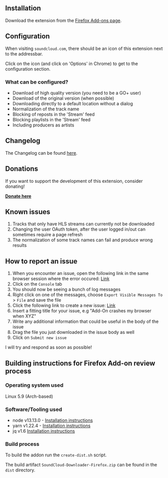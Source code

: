 ## Installation

Download the extension from the [Firefox Add-ons page](https://addons.mozilla.org/firefox/addon/soundcloud-dl).

## Configuration

When visiting `soundcloud.com`, there should be an icon of this extension next to the addressbar.

Click on the icon (and click on 'Options' in Chrome) to get to the configuration section.

### What can be configured?

- Download of high quality version (you need to be a GO+ user)
- Download of the original version (when possible)
- Downloading directly to a default location without a dialog
- Normalization of the track name
- Blocking of reposts in the 'Stream' feed
- Blocking playlists in the 'Stream' feed
- Including producers as artists

## Changelog

The Changelog can be found [here](./CHANGELOG.md).

## Donations

If you want to support the development of this extension, consider donating!

[**Donate here**](https://www.paypal.me/nottobii)

## Known issues

1. Tracks that only have HLS streams can currently not be downloaded
2. Changing the user OAuth token, after the user logged in/out can sometimes require a page refresh
3. The normalization of some track names can fail and produce wrong results

## How to report an issue

1. When you encounter an issue, open the following link in the same browser session where the error occured: [Link](about:devtools-toolbox?type=extension&id=%7Bc7a839e7-7086-4021-8176-1cfcb7f169ce%7D)
2. Click on the `Console` tab
3. You should now be seeing a bunch of log messages
4. Right click on one of the messages, choose `Export Visible Messages To` > `File` and save the file
5. Click the following link to create a new issue: [Link](https://github.com/NotTobi/soundcloud-dl/issues/new)
6. Insert a fitting title for your issue, e.g "Add-On crashes my browser when XYZ"
7. Write any additional information that could be useful in the body of the issue
8. Drag the file you just downloaded in the issue body as well
9. Click on `Submit new issue`

I will try and respond as soon as possible!

## Building instructions for Firefox Add-on review process

### Operating system used

Linux 5.9 (Arch-based)

### Software/Tooling used

- node v13.13.0 - [Installation instructions](https://nodejs.org/en/download/)
- yarn v1.22.4 - [Installation instructions](https://classic.yarnpkg.com/en/docs/install)
- jq v1.6 [Installation instructions](https://stedolan.github.io/jq/download/)

### Build process

To build the addon run the `create-dist.sh` script.

The build artifact `SoundCloud-Downloader-Firefox.zip` can be found in the `dist` directory.
